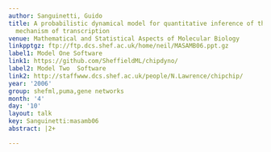```yaml
---
author: Sanguinetti, Guido
title: A probabilistic dynamical model for quantitative inference of the regulatory
  mechanism of transcription
venue: Mathematical and Statistical Aspects of Molecular Biology
linkpptgz: ftp://ftp.dcs.shef.ac.uk/home/neil/MASAMB06.ppt.gz
label1: Model One Software
link1: https://github.com/SheffieldML/chipdyno/
label2: Model Two  Software
link2: http://staffwww.dcs.shef.ac.uk/people/N.Lawrence/chipchip/
year: '2006'
group: shefml,puma,gene networks
month: '4'
day: '10'
layout: talk
key: Sanguinetti:masamb06
abstract: |2+

---
```

